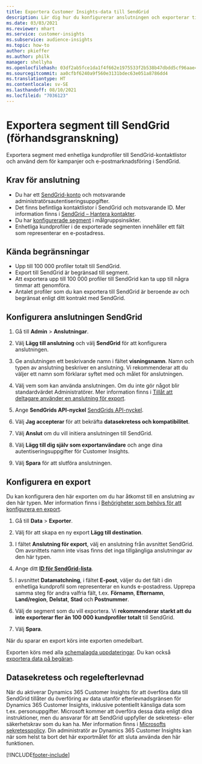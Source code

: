 ```yaml
---
title: Exportera Customer Insights-data till SendGrid
description: Lär dig hur du konfigurerar anslutningen och exporterar till SendGrid.
ms.date: 03/03/2021
ms.reviewer: mhart
ms.service: customer-insights
ms.subservice: audience-insights
ms.topic: how-to
author: pkieffer
ms.author: philk
manager: shellyha
ms.openlocfilehash: 03df2ab5fce1da1f4f662e1975533f2b538b47dbdd5cf96aae4f1007163e3729
ms.sourcegitcommit: aa0cfbf6240a9f560e3131bdec63e051a8786dd4
ms.translationtype: HT
ms.contentlocale: sv-SE
ms.lasthandoff: 08/10/2021
ms.locfileid: "7036123"
---
```

# <a name="export-segments-to-sendgrid-preview"></a>Exportera segment till SendGrid (förhandsgranskning)

Exportera segment med enhetliga kundprofiler till SendGrid-kontaktlistor och använd dem för kampanjer och e-postmarknadsföring i SendGrid. 

## <a name="prerequisites-for-a-connection"></a>Krav för anslutning

-   Du har ett [SendGrid-konto](https://sendgrid.com/) och motsvarande administratörsautentiseringsuppgifter.
-   Det finns befintliga kontaktlistor i SendGrid och motsvarande ID. Mer information finns i [SendGrid – Hantera kontakter](https://sendgrid.com/docs/ui/managing-contacts/create-and-manage-contacts/#manage-contacts).
-   Du har [konfigurerade segment](segments.md) i målgruppsinsikter.
-   Enhetliga kundprofiler i de exporterade segmenten innehåller ett fält som representerar en e-postadress.

## <a name="known-limitations"></a>Kända begränsningar

- Upp till 100 000 profiler totalt till SendGrid.
- Export till SendGrid är begränsad till segment.
- Att exportera upp till 100 000 profiler till SendGrid kan ta upp till några timmar att genomföra. 
- Antalet profiler som du kan exportera till SendGrid är beroende av och begränsat enligt ditt kontrakt med SendGrid.

## <a name="set-up-connection-to-sendgrid"></a>Konfigurera anslutningen SendGrid

1. Gå till **Admin** > **Anslutningar**.

1. Välj **Lägg till anslutning** och välj **SendGrid** för att konfigurera anslutningen.

1. Ge anslutningen ett beskrivande namn i fältet **visningsnamn**. Namn och typen av anslutning beskriver en anslutning. Vi rekommenderar att du väljer ett namn som förklarar syftet med och målet för anslutningen.

1. Välj vem som kan använda anslutningen. Om du inte gör något blir standardvärdet Administratörer. Mer information finns i [Tillåt att deltagare använder en anslutning för export](connections.md#allow-contributors-to-use-a-connection-for-exports).

1. Ange **SendGrids API-nyckel** [SendGrids API-nyckel](https://sendgrid.com/docs/ui/account-and-settings/api-keys/).

1. Välj **Jag accepterar** för att bekräfta **datasekretess och kompatibilitet**.

1. Välj **Anslut** om du vill initiera anslutningen till SendGrid.

1. Välj **Lägg till dig själv som exportanvändare** och ange dina autentiseringsuppgifter för Customer Insights.

1. Välj **Spara** för att slutföra anslutningen.

## <a name="configure-an-export"></a>Konfigurera en export

Du kan konfigurera den här exporten om du har åtkomst till en anslutning av den här typen. Mer information finns i [Behörigheter som behövs för att konfigurera en export](export-destinations.md#set-up-a-new-export).

1. Gå till **Data** > **Exporter**.

1. Välj för att skapa en ny export **Lägg till destination**.

1. I fältet **Anslutning för export**, välj en anslutning från avsnittet SendGrid. Om avsnittets namn inte visas finns det inga tillgängliga anslutningar av den här typen.

1. Ange ditt **[ID för SendGrid-lista](https://sendgrid.com/docs/ui/managing-contacts/create-and-manage-contacts/#manage-contacts)**.

1. I avsnittet **Datamatchning**, i fältet **E-post**, väljer du det fält i din enhetliga kundprofil som representerar en kunds e-postadress. Upprepa samma steg för andra valfria fält, t.ex. **Förnamn**, **Efternamn**, **Land/region**, **Delstat**, **Stad** och **Postnummer**.

1. Välj de segment som du vill exportera. Vi **rekommenderar starkt att du inte exporterar fler än 100 000 kundprofiler totalt** till SendGrid. 

1. Välj **Spara**.

När du sparar en export körs inte exporten omedelbart.

Exporten körs med alla [schemalagda uppdateringar](system.md#schedule-tab). Du kan också [exportera data på begäran](export-destinations.md#run-exports-on-demand). 

## <a name="data-privacy-and-compliance"></a>Datasekretess och regelefterlevnad

När du aktiverar Dynamics 365 Customer Insights för att överföra data till SendGrid tillåter du överföring av data utanför efterlevnadsgränsen för Dynamics 365 Customer Insights, inklusive potentiellt känsliga data som t.ex. personuppgifter. Microsoft kommer att överföra dessa data enligt dina instruktioner, men du ansvarar för att SendGrid uppfyller de sekretess- eller säkerhetskrav som du kan ha. Mer information finns i [Microsofts sekretesspolicy](https://go.microsoft.com/fwlink/?linkid=396732).
Din administratör av Dynamics 365 Customer Insights kan när som helst ta bort det här exportmålet för att sluta använda den här funktionen.


[!INCLUDE[footer-include](../includes/footer-banner.md)]